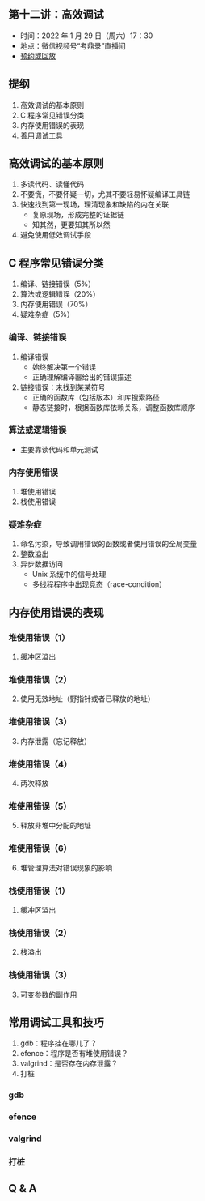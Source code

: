 ## 第十二讲：高效调试

- 时间：2022 年 1 月 29 日（周六）17：30
- 地点：微信视频号“考鼎录”直播间
- [预约或回放](#/grand-finale)

		
## 提纲

1. 高效调试的基本原则
1. C 程序常见错误分类
1. 内存使用错误的表现
1. 善用调试工具

		
## 高效调试的基本原则

1. 多读代码、读懂代码
1. 不要慌，不要怀疑一切，尤其不要轻易怀疑编译工具链
1. 快速找到第一现场，理清现象和缺陷的内在关联
   - 复原现场，形成完整的证据链
   - 知其然，更要知其所以然
1. 避免使用低效调试手段

		
## C 程序常见错误分类

1. 编译、链接错误（5%）
1. 算法或逻辑错误（20%）
1. 内存使用错误（70%）
1. 疑难杂症（5%）

	
### 编译、链接错误

1. 编译错误
   - 始终解决第一个错误
   - 正确理解编译器给出的错误描述
1. 链接错误：未找到某某符号
   - 正确的函数库（包括版本）和库搜索路径
   - 静态链接时，根据函数库依赖关系，调整函数库顺序

	
### 算法或逻辑错误

- 主要靠读代码和单元测试

	
### 内存使用错误

1. 堆使用错误
1. 栈使用错误

	
### 疑难杂症

1. 命名污染，导致调用错误的函数或者使用错误的全局变量
1. 整数溢出
1. 异步数据访问
   - Unix 系统中的信号处理
   - 多线程程序中出现竞态（race-condition）

		
## 内存使用错误的表现

	
### 堆使用错误（1）

1) 缓冲区溢出

	
### 堆使用错误（2）

2) 使用无效地址（野指针或者已释放的地址）

	
### 堆使用错误（3）

3) 内存泄露（忘记释放）

	
### 堆使用错误（4）

4) 两次释放

	
### 堆使用错误（5）

5) 释放非堆中分配的地址

	
### 堆使用错误（6）

6) 堆管理算法对错误现象的影响

	
### 栈使用错误（1）

1) 缓冲区溢出

	
### 栈使用错误（2）

2) 栈溢出

	
### 栈使用错误（3）

3) 可变参数的副作用

		
## 常用调试工具和技巧

1. gdb：程序挂在哪儿了？
1. efence：程序是否有堆使用错误？
1. valgrind：是否存在内存泄露？
1. 打桩

	
### gdb

	
### efence

	
### valgrind

	
### 打桩

		
## Q & A

